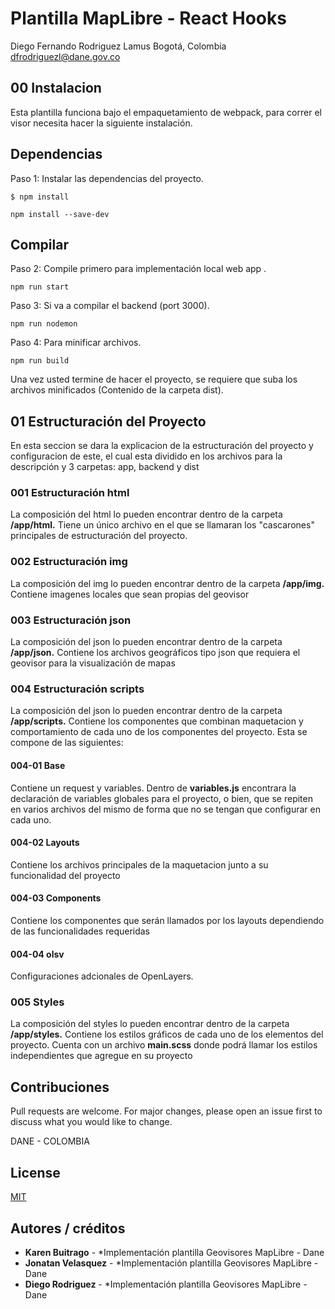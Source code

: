 # Plantilla MapLibre - React Hooks

Diego Fernando Rodriguez Lamus
Bogotá, Colombia
dfrodriguezl@dane.gov.co

## 00 Instalacion

Esta plantilla funciona bajo el empaquetamiento de webpack, para correr el visor necesita hacer la siguiente instalación.

## Dependencias

Paso 1: Instalar las dependencias del proyecto.

```
$ npm install
```

```
npm install --save-dev
```

## Compilar

Paso 2: Compile primero para implementación local web app .

```
npm run start
```


Paso 3: Si va a compilar el backend (port 3000).

```
npm run nodemon
```

Paso 4: Para minificar archivos.

```
npm run build
```

Una vez usted termine de hacer el proyecto, se requiere que suba los archivos minificados (Contenido de la carpeta dist).

## 01 Estructuración del Proyecto

En esta seccion se dara la explicacion de la estructuración del proyecto y configuracion de este, el cual esta dividido en los archivos para la descripción y 3 carpetas: app, backend y dist

### 001 Estructuración html

La composición del html lo pueden encontrar dentro de la carpeta **/app/html.** Tiene un único archivo en el que se llamaran los "cascarones" principales de estructuración del proyecto. 

### 002 Estructuración img

La composición del img lo pueden encontrar dentro de la carpeta **/app/img.** Contiene imagenes locales que sean propias del geovisor

### 003 Estructuración json

La composición del json lo pueden encontrar dentro de la carpeta **/app/json.** Contiene los archivos geográficos tipo json que requiera el geovisor para la visualización de mapas

### 004 Estructuración scripts

La composición del json lo pueden encontrar dentro de la carpeta **/app/scripts.** Contiene los componentes que combinan maquetacion y comportamiento de cada uno de los componentes del proyecto.  Esta se compone de las siguientes:

#### 004-01 Base

Contiene un request y variables. Dentro de **variables.js** encontrara la declaración de variables globales para el proyecto, o bien, que se repiten en varios archivos del mismo de forma que no se tengan que configurar en cada uno. 

#### 004-02 Layouts

Contiene los archivos principales de la maquetacion junto a su funcionalidad del proyecto 

#### 004-03 Components

Contiene los componentes que serán llamados por los layouts dependiendo de las funcionalidades requeridas

#### 004-04 olsv

Configuraciones adcionales de OpenLayers. 

### 005 Styles

La composición del styles lo pueden encontrar dentro de la carpeta **/app/styles.** Contiene los estilos gráficos de cada uno de los elementos del proyecto. Cuenta con un archivo **main.scss** donde podrá llamar los estilos independientes que agregue en su proyecto



## Contribuciones
Pull requests are welcome. For major changes, please open an issue first to discuss what you would like to change.

DANE - COLOMBIA

## License
[MIT](https://choosealicense.com/licenses/mit/)

## Autores / créditos
* **Karen Buitrago** - *Implementación plantilla Geovisores MapLibre - Dane
* **Jonatan Velasquez** - *Implementación plantilla Geovisores MapLibre - Dane
* **Diego Rodriguez** - *Implementación plantilla Geovisores MapLibre - Dane